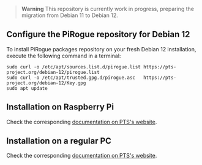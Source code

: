 > **Warning**
> This repository is currently work in progress, preparing the migration from Debian 11 to Debian 12.

## Configure the PiRogue repository for Debian 12

To install PiRogue packages repository on your fresh Debian 12 installation, execute the following command in a terminal:

```
sudo curl -o /etc/apt/sources.list.d/pirogue.list https://pts-project.org/debian-12/pirogue.list
sudo curl -o /etc/apt/trusted.gpg.d/pirogue.asc   https://pts-project.org/debian-12/Key.gpg
sudo apt update
```

## Installation on Raspberry Pi
Check the corresponding [documentation on PTS's website](https://pts-project.org/docs/pirogue/build-a-pirogue/).

## Installation on a regular PC
Check the corresponding [documentation on PTS's website](https://pts-project.org/docs/recipes/turn-a-regular-pc-into-a-pirogue/).
